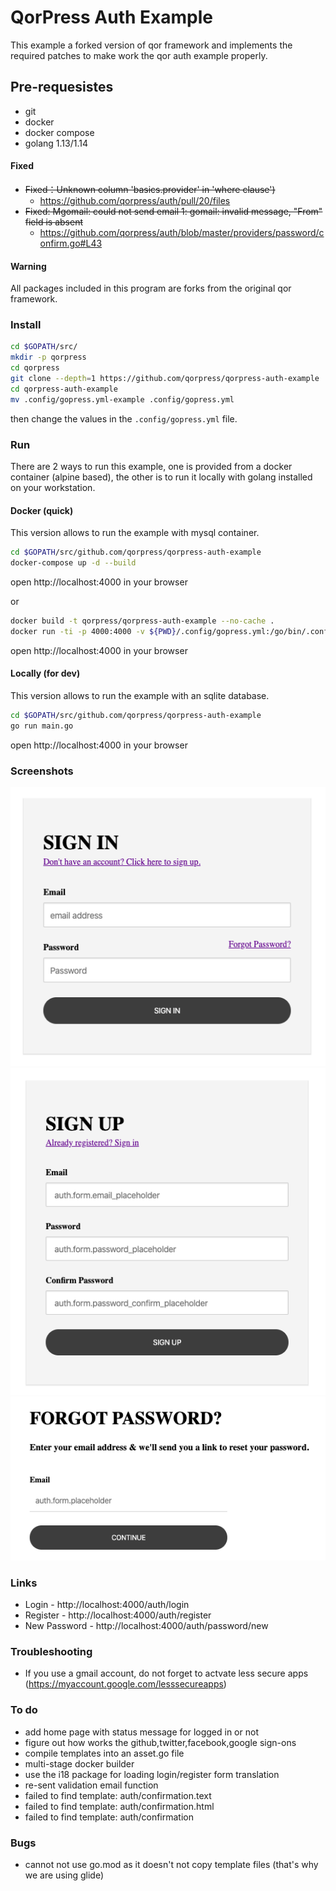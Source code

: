 # QorPress Auth Example

This example a forked version of qor framework and implements the required patches to make work the qor auth example properly.

## Pre-requesistes
- git
- docker
- docker compose
- golang 1.13/1.14

#### Fixed
- ~~Fixed：Unknown column 'basics.provider' in 'where clause')~~
  - https://github.com/qorpress/auth/pull/20/files
- ~~Fixed: Mgomail: could not send email 1: gomail: invalid message, "From" field is absent~~
  - https://github.com/qorpress/auth/blob/master/providers/password/confirm.go#L43

#### Warning
All packages included in this program are forks from the original qor framework.

### Install
```bash
cd $GOPATH/src/
mkdir -p qorpress
cd qorpress
git clone --depth=1 https://github.com/qorpress/qorpress-auth-example
cd qorpress-auth-example
mv .config/gopress.yml-example .config/gopress.yml
```

then change the values in the ```.config/gopress.yml``` file.

### Run
There are 2 ways to run this example, one is provided from a docker container (alpine based), the other is to run it locally with golang installed on your workstation.

#### Docker (quick)

This version allows to run the example with mysql container.

```bash
cd $GOPATH/src/github.com/qorpress/qorpress-auth-example
docker-compose up -d --build
```
open http://localhost:4000 in your browser

or
```bash
docker build -t qorpress/qorpress-auth-example --no-cache .
docker run -ti -p 4000:4000 -v ${PWD}/.config/gopress.yml:/go/bin/.config/gopress.yml qorpress/qorpress-auth-example
```
open http://localhost:4000 in your browser

#### Locally (for dev)

This version allows to run the example with an sqlite database.

```bash
cd $GOPATH/src/github.com/qorpress/qorpress-auth-example
go run main.go
```
open http://localhost:4000 in your browser

### Screenshots
![login](https://github.com/qorpress/qorpress-auth-example/raw/master/docs/screenshots/signin.png "login")
![register](https://github.com/qorpress/qorpress-auth-example/raw/master/docs/screenshots/register.png "register")
![recover password](https://github.com/qorpress/qorpress-auth-example/raw/master/docs/screenshots/recover.png "recover password")

### Links
- Login - http://localhost:4000/auth/login
- Register - http://localhost:4000/auth/register
- New Password - http://localhost:4000/auth/password/new

### Troubleshooting
- If you use a gmail account, do not forget to actvate less secure apps (https://myaccount.google.com/lesssecureapps)

### To do
* add home page with status message for logged in or not
* figure out how works the github,twitter,facebook,google sign-ons
* compile templates into an asset.go file
* multi-stage docker builder
* use the i18 package for loading login/register form translation
* re-sent validation email function
* failed to find template: auth/confirmation.text
* failed to find template: auth/confirmation.html
* failed to find template: auth/confirmation

### Bugs
* cannot not use go.mod as it doesn't not copy template files (that's why we are using glide)
